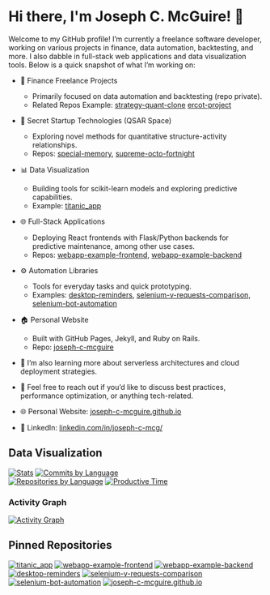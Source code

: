 # Hi there, I'm Joseph C. McGuire! 👋

Welcome to my GitHub profile! I’m currently a freelance software developer, working on various projects in finance, data automation, backtesting, and more. I also dabble in full-stack web applications and data visualization tools. Below is a quick snapshot of what I’m working on:

- 🏦 Finance Freelance Projects  
  - Primarily focused on data automation and backtesting (repo private).  
  - Related Repos Example: [strategy-quant-clone](https://github.com/joseph-c-mcguire/strategy-quant-clone) [ercot-project](https://github.com/joseph-c-mcguire/ercot-project)

- 🔬 Secret Startup Technologies (QSAR Space)  
  - Exploring novel methods for quantitative structure-activity relationships.  
  - Repos: [special-memory](https://github.com/joseph-c-mcguire/special-memory), [supreme-octo-fortnight](https://github.com/joseph-c-mcguire/supreme-octo-fortnight)

- 📊 Data Visualization  
  - Building tools for scikit-learn models and exploring predictive capabilities.  
  - Example: [titanic_app](https://github.com/joseph-c-mcguire/titanic_app)

- 🌐 Full-Stack Applications  
  - Deploying React frontends with Flask/Python backends for predictive maintenance, among other use cases.  
  - Repos: [webapp-example-frontend](https://github.com/joseph-c-mcguire/webapp-example-frontend), [webapp-example-backend](https://github.com/joseph-c-mcguire/webapp-example-backend)

- ⚙️ Automation Libraries  
  - Tools for everyday tasks and quick prototyping.  
  - Examples: [desktop-reminders](https://github.com/joseph-c-mcguire/desktop-reminders), [selenium-v-requests-comparison](https://github.com/joseph-c-mcguire/selenium-v-requests-comparison), [selenium-bot-automation](https://github.com/joseph-c-mcguire/selenium-bot-automation)

- 🏠 Personal Website  
  - Built with GitHub Pages, Jekyll, and Ruby on Rails.  
  - Repo: [joseph-c-mcguire](https://github.com/joseph-c-mcguire/joseph-c-mcguire)

- 🌱 I’m also learning more about serverless architectures and cloud deployment strategies.  
- 💬 Feel free to reach out if you’d like to discuss best practices, performance optimization, or anything tech-related.  
- 🌐 Personal Website: [joseph-c-mcguire.github.io](https://joseph-c-mcguire.github.io)  
- 👔 LinkedIn: [linkedin.com/in/joseph-c-mcg/](https://www.linkedin.com/in/joseph-c-mcg/)

## Data Visualization

[![Stats](https://github-profile-summary-cards.vercel.app/api/cards/stats?username=joseph-c-mcguire&theme=github_dark)](https://github.com/vn7n24fzkq/github-profile-summary-cards)
[![Commits by Language](https://github-profile-summary-cards.vercel.app/api/cards/most-commit-language?username=joseph-c-mcguire&theme=github_dark)](https://github.com/vn7n24fzkq/github-profile-summary-cards)  
[![Repositories by Language](https://github-profile-summary-cards.vercel.app/api/cards/repos-per-language?username=joseph-c-mcguire&theme=github_dark)](https://github.com/vn7n24fzkq/github-profile-summary-cards)
[![Productive Time](https://github-profile-summary-cards.vercel.app/api/cards/productive-time?username=joseph-c-mcguire&theme=github_dark&utcOffset=8)](https://github.com/vn7n24fzkq/github-profile-summary-cards)

### Activity Graph

[![Activity Graph](https://github-readme-activity-graph.vercel.app/graph?username=joseph-c-mcguire&theme=react-dark)](https://github.com/ashutosh00710/github-readme-activity-graph)

## Pinned Repositories

[![titanic_app](https://github-readme-stats.vercel.app/api/pin/?username=joseph-c-mcguire&repo=titanic_app)](https://github.com/joseph-c-mcguire/titanic_app)
[![webapp-example-frontend](https://github-readme-stats.vercel.app/api/pin/?username=joseph-c-mcguire&repo=webapp-example-frontend)](https://github.com/joseph-c-mcguire/webapp-example-frontend)
[![webapp-example-backend](https://github-readme-stats.vercel.app/api/pin/?username=joseph-c-mcguire&repo=webapp-example-backend)](https://github.com/joseph-c-mcguire/webapp-example-backend)
[![desktop-reminders](https://github-readme-stats.vercel.app/api/pin/?username=joseph-c-mcguire&repo=desktop-reminders)](https://github.com/joseph-c-mcguire/desktop-reminders)
[![selenium-v-requests-comparison](https://github-readme-stats.vercel.app/api/pin/?username=joseph-c-mcguire&repo=selenium-v-requests-comparison)](https://github.com/joseph-c-mcguire/selenium-v-requests-comparison)
[![selenium-bot-automation](https://github-readme-stats.vercel.app/api/pin/?username=joseph-c-mcguire&repo=selenium-bot-automation)](https://github.com/joseph-c-mcguire/selenium-bot-automation)
[![joseph-c-mcguire.github.io](https://github-readme-stats.vercel.app/api/pin/?username=joseph-c-mcguire&repo=joseph-c-mcguire.github.io)](https://github.com/joseph-c-mcguire/joseph-c-mcguire.github.io)
